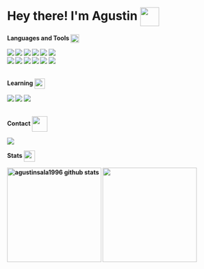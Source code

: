 <h1><b>Hey there! I'm Agustin <img src="https://media.giphy.com/media/hVa6t0WpoDOk7Pxb7l/giphy.gif" width="44" align="center"></h1>
<div>
<b>

 **Languages and Tools** <img src="https://media2.giphy.com/media/QssGEmpkyEOhBCb7e1/giphy.gif?cid=ecf05e47a0n3gi1bfqntqmob8g9aid1oyj2wr3ds3mg700bl&rid=giphy.gif" width="20px" align="center">
    
   <img src="https://img.shields.io/badge/html5-%23E34F26.svg?style=for-the-badge&logo=html5&logoColor=white"/>
   <img src="https://img.shields.io/badge/css3-%231572B6.svg?style=for-the-badge&logo=css3&logoColor=white"/>
   <img src="https://img.shields.io/badge/javascript-%23323330.svg?style=for-the-badge&logo=javascript&logoColor=%23F7DF1E"/>
   <img src="https://img.shields.io/badge/node.js-6DA55F?style=for-the-badge&logo=node.js&logoColor=white"/>
   <img src="https://img.shields.io/badge/NPM-%23CB3837.svg?style=for-the-badge&logo=npm&logoColor=white"/>
   <img src="https://img.shields.io/badge/vite-%23646CFF.svg?style=for-the-badge&logo=vite&logoColor=white"/><br>
   <img src="https://img.shields.io/badge/git-%23F05033.svg?style=for-the-badge&logo=git&logoColor=white"/>
   <img src="https://img.shields.io/badge/github-%23121011.svg?style=for-the-badge&logo=github&logoColor=white"/>
   <img src="https://img.shields.io/badge/firebase-%23039BE5.svg?style=for-the-badge&logo=firebase"/>
   <img src="https://img.shields.io/badge/netlify-%23000000.svg?style=for-the-badge&logo=netlify&logoColor=#00C7B7"/>
   <img src="https://img.shields.io/badge/Trello-%23026AA7.svg?style=for-the-badge&logo=Trello&logoColor=white"/>
   <img src="https://img.shields.io/badge/Gimp-657D8B?style=for-the-badge&logo=gimp&logoColor=FFFFFF"/><br>
   
<br>

 **Learning** <img src="https://media.giphy.com/media/hS3IR40sIwRl6zUyrQ/giphy.gif" width="24px" align="center"> 

   <img src="https://img.shields.io/badge/blender-%23F5792A.svg?style=for-the-badge&logo=blender&logoColor=white"/>
   <img src="https://img.shields.io/badge/unity-%23000000.svg?style=for-the-badge&logo=unity&logoColor=white"/>
   <img src="https://img.shields.io/badge/mysql-4479A1.svg?style=for-the-badge&logo=mysql&logoColor=white"/> <br>
   
<br>

 **Contact** <img src='https://raw.githubusercontent.com/ShahriarShafin/ShahriarShafin/main/Assets/handshake.gif' width="36px" align="center">
  
   <a href="mailto:agustinsala1996@gmail.com"><img src="https://img.shields.io/badge/gmail-%23D14836.svg?&style=for-the-badge&logo=gmail&logoColor=white"/></a> <br>


 **Stats** <img src="https://media.giphy.com/media/iY8CRBdQXODJSCERIr/giphy.gif" width="26px" align="center">
 
<a href="https://github.com/agustinsala1996"><img align="center" src="https://github-readme-stats.vercel.app/api?username=agustinsala1996&count_private=true&hide=stars&show_icons=true&theme=dark&line_height=27"  alt="agustinsala1996 github stats" height="220px"/></a>
<a href="https://github.com/agustinsala1996"><img align="center" src="https://github-readme-stats.vercel.app/api/top-langs/?username=agustinsala1996&show_icons=true&theme=dark&langs_count=8&count_private=true&card_width=280" height="220px"/></a>


<br>
</b>

</div>
